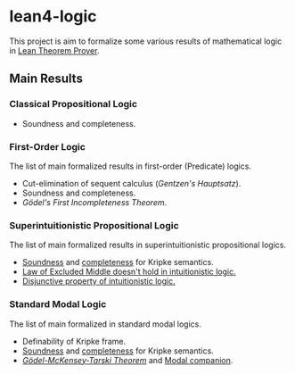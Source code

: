 # lean4-logic

This project is aim to formalize some various results of mathematical logic in [Lean Theorem Prover](https://lean-lang.org).

## Main Results

### Classical Propositional Logic

- Soundness and completeness.

### First-Order Logic

The list of main formalized results in first-order (Predicate) logics.

- Cut-elimination of sequent calculus (_Gentzen's Hauptsatz_).
- Soundness and completeness.
- _Gödel's First Incompleteness Theorem_.

### Superintuitionistic Propositional Logic

The list of main formalized results in superintuitionistic propositional logics.

- [Soundness](./superntuitionistic/kripke_soundness.md) and [completeness](./superntuitionistic/kripke_completeness.md) for Kripke semantics.
- [Law of Excluded Middle doesn't hold in intuitionistic logic.](./superntuitionistic/reject_lem.md)
- [Disjunctive property of intuitionistic logic.](./superntuitionistic/dp.md)

### Standard Modal Logic

The list of main formalized in standard modal logics.

- Definability of Kripke frame.
- [Soundness](./standard_modal/kripke_soundness.md) and [completeness](./standard_modal/kripke_completeness.md) for Kripke semantics.
- [_Gödel-McKensey-Tarski Theorem_](./standard_modal/modal_companion.md#gödel-mckensey-tarski-theorem) and [Modal companion](./standard_modal/modal_companion.md#modal-companion-1).

